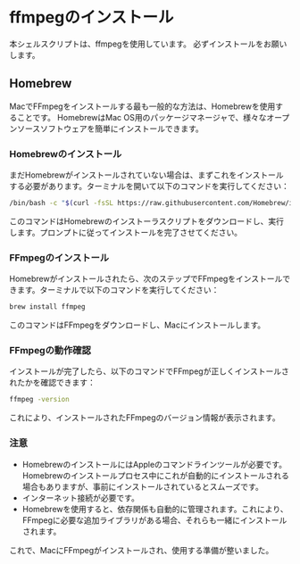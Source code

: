 # ffmpegのインストール

本シェルスクリプトは、ffmpegを使用しています。
必ずインストールをお願いします。

## Homebrew

MacでFFmpegをインストールする最も一般的な方法は、Homebrewを使用することです。
HomebrewはMac OS用のパッケージマネージャで、様々なオープンソースソフトウェアを簡単にインストールできます。

### Homebrewのインストール
まだHomebrewがインストールされていない場合は、まずこれをインストールする必要があります。ターミナルを開いて以下のコマンドを実行してください：

```bash
/bin/bash -c "$(curl -fsSL https://raw.githubusercontent.com/Homebrew/install/HEAD/install.sh)"
```

このコマンドはHomebrewのインストーラスクリプトをダウンロードし、実行します。プロンプトに従ってインストールを完了させてください。

### FFmpegのインストール
Homebrewがインストールされたら、次のステップでFFmpegをインストールできます。ターミナルで以下のコマンドを実行してください：

```bash
brew install ffmpeg
```

このコマンドはFFmpegをダウンロードし、Macにインストールします。

### FFmpegの動作確認
インストールが完了したら、以下のコマンドでFFmpegが正しくインストールされたかを確認できます：

```bash
ffmpeg -version
```

これにより、インストールされたFFmpegのバージョン情報が表示されます。

### 注意
- HomebrewのインストールにはAppleのコマンドラインツールが必要です。Homebrewのインストールプロセス中にこれが自動的にインストールされる場合もありますが、事前にインストールされているとスムーズです。
- インターネット接続が必要です。
- Homebrewを使用すると、依存関係も自動的に管理されます。これにより、FFmpegに必要な追加ライブラリがある場合、それらも一緒にインストールされます。

これで、MacにFFmpegがインストールされ、使用する準備が整いました。
